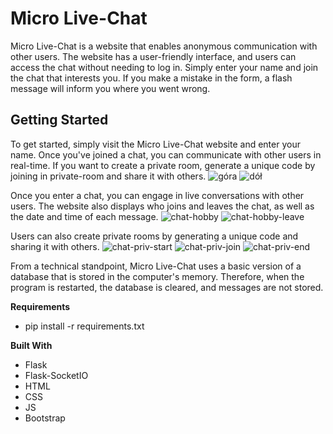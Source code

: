 # Micro Live-Chat

Micro Live-Chat is a website that enables anonymous communication with other users. The website has a user-friendly interface, and users can access the chat without needing to log in. Simply enter your name and join the chat that interests you. If you make a mistake in the form, a flash message will inform you where you went wrong.

## Getting Started
To get started, simply visit the Micro Live-Chat website and enter your name. Once you've joined a chat, you can communicate with other users in real-time. If you want to create a private room, generate a unique code by joining in private-room and share it with others.
![góra](https://user-images.githubusercontent.com/121942715/233673931-5a597d2a-d713-48f8-a905-1d213eaa4a6e.png)
![dół](https://user-images.githubusercontent.com/121942715/233674049-dbda7f1a-1346-40f0-b825-cea98e9675e0.png)

Once you enter a chat, you can engage in live conversations with other users. The website also displays who joins and leaves the chat, as well as the date and time of each message.
![chat-hobby](https://user-images.githubusercontent.com/121942715/233674414-5e31a0c2-a08a-48e6-a56f-962f8f1da675.png)
![chat-hobby-leave](https://user-images.githubusercontent.com/121942715/233674466-f58ee4dc-524a-4b53-a87e-f84417a0e92a.png)

Users can also create private rooms by generating a unique code and sharing it with others.
![chat-priv-start](https://user-images.githubusercontent.com/121942715/233674521-6f11c06f-2974-4b21-a586-9252f67ef433.png)
![chat-priv-join](https://user-images.githubusercontent.com/121942715/233674651-1825fa1e-6ffe-4daa-950e-314b65262faf.png)
![chat-priv-end](https://user-images.githubusercontent.com/121942715/233674686-398851f6-8cb2-432d-ac5b-98ff0e113525.png)

From a technical standpoint, Micro Live-Chat uses a basic version of a database that is stored in the computer's memory. Therefore, when the program is restarted, the database is cleared, and messages are not stored.

**Requirements**
- pip install -r requirements.txt

**Built With**
- Flask
- Flask-SocketIO
- HTML
- CSS
- JS
- Bootstrap

